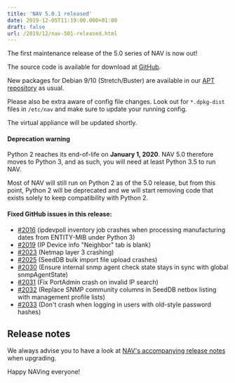 ```yaml
---
title: 'NAV 5.0.1 released'
date: 2019-12-05T11:19:00.000+01:00
draft: false
url: /2019/12/nav-501-released.html
---
```


The first maintenance release of the 5.0 series of NAV is now out!

The source code is available for download at [GitHub](https://github.com/UNINETT/nav/releases).

New packages for Debian 9/10 (Stretch/Buster) are available in our [APT repository](https://nav.uninett.no/install-instructions/#debian) as usual.

Please also be extra aware of config file changes. Look out for `*.dpkg-dist` files in `/etc/nav` and make sure to update your running config.

The virtual appliance will be updated shortly.

#### Deprecation warning

Python 2 reaches its end-of-life on **January 1, 2020**. NAV 5.0 therefore moves to Python 3, and as such, you will need at least Python 3.5 to run NAV.

Most of NAV will still run on Python 2 as of the 5.0 release, but from this point, Python 2 will be deprecated and we will start removing code that exists solely to keep compatibility with Python 2.

#### Fixed GitHub issues in this release:

*   [#2016](https://github.com/Uninett/nav/issues/2016) (ipdevpoll inventory job crashes when processing manufacturing dates from ENTITY-MIB under Python 3)
*   [#2019](https://github.com/Uninett/nav/issues/2019) (IP Device info "Neighbor" tab is blank)
*   [#2023](https://github.com/Uninett/nav/issues/2023) (Netmap layer 3 crashing)
*   [#2025](https://github.com/Uninett/nav/issues/2025) (SeedDB bulk import file upload crashes)
*   [#2030](https://github.com/Uninett/nav/pull/2030) (Ensure internal snmp agent check state stays in sync with global snmpAgentState)
*   [#2031](https://github.com/Uninett/nav/pull/2031) (Fix PortAdmin crash on invalid IP search)
*   [#2032](https://github.com/Uninett/nav/pull/2032) (Replace SNMP community columns in SeedDB netbox listing with management profile lists)
*   [#2033](https://github.com/Uninett/nav/pull/2033) (Don't crash when logging in users with old-style password hashes)

Release notes
-------------

We always advise you to have a look at [NAV's accompanying release notes](https://nav.uninett.no/doc/5.0/release-notes.html#nav-5-0) when upgrading.

Happy NAVing everyone!